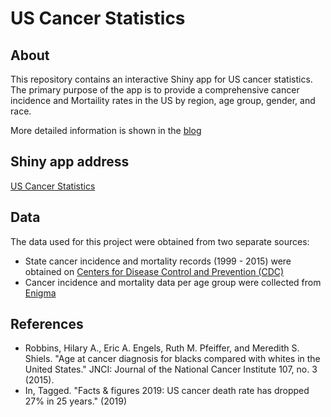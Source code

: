 # US Cancer Statistics

## About 

This repository contains an interactive Shiny app for US cancer statistics. The primary purpose of the app is to provide a comprehensive cancer incidence and Mortaility rates in the US by region, age group, gender, and race. 

More detailed information is shown in the [blog](https://nycdatascience.com/blog/student-works/us-cancer-statistics/)


## Shiny app address

[US Cancer Statistics](https://kkim.shinyapps.io/ShinyProject/)


## Data 

The data used for this project were obtained from two separate sources:

- State cancer incidence and mortality records (1999 - 2015) were obtained on [Centers for Disease Control and Prevention (CDC)](https://www.cdc.gov/cancer/uscs/USCS_1999_2015_ASCII.zip) 
- Cancer incidence and mortality data per age group were collected from [Enigma](https://public.enigma.com/datasets/71dc0128-624e-4713-8a0d-0f277cb781ba) 


## References

- Robbins, Hilary A., Eric A. Engels, Ruth M. Pfeiffer, and Meredith S. Shiels. "Age at cancer diagnosis for blacks compared with whites in the United States." JNCI: Journal of the National Cancer Institute 107, no. 3 (2015).
- In, Tagged. "Facts & figures 2019: US cancer death rate has dropped 27% in 25 years." (2019)
